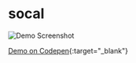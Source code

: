 # socal

![Demo Screenshot](https://dl.dropboxusercontent.com/u/20952419/socal/demo-screenshot.png)

[Demo on Codepen](http://codepen.io/pcanterini/pen/avdvZE){:target="_blank"}
